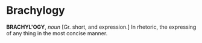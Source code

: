 # Brachylogy

**BRACHYL'OGY**, _noun_ \[Gr. short, and expression.\] In rhetoric, the expressing of any thing in the most concise manner.